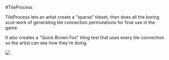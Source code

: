 #TileProcess

TileProcess lets an artist create a "sparse" tileset, then does all the boring scut-work of generating tile connection permutations for final use in the game.

It also creates a "Quick Brown Fox" tiling test that uses every tile connection so the artist can see how they're doing.

![](https://raw.githubusercontent.com/larsiusprime/tdrpg-tools/master/TileProcess/LOOKATME.png)
